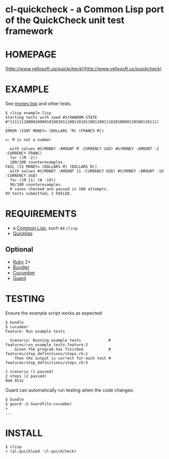 # cl-quickcheck - a Common Lisp port of the QuickCheck unit test framework

# HOMEPAGE

[http://www.yellosoft.us/quickcheck](http://www.yellosoft.us/quickcheck)

# EXAMPLE

See [money.lisp](https://github.com/mcandre/cl-quickcheck/blob/master/money.lisp) and other tests.

    $ clisp example.lisp 
    Starting tests with seed #S(RANDOM-STATE #*1111111000010000101001011100110101100110011101010000110100110111)
    ...
    ERROR (ISNT MONEY= (DOLLARS 'M) (FRANCS M))

    =: M is not a number

      with values #S(MONEY :AMOUNT M :CURRENCY USD) #S(MONEY :AMOUNT -2 :CURRENCY FRANC)
      for ((M -2))
      100/100 counterexamples.
    FAIL (IS MONEY= (DOLLARS M) (DOLLARS N))
      with values #S(MONEY :AMOUNT 11 :CURRENCY USD) #S(MONEY :AMOUNT -19 :CURRENCY USD)
      for ((M 11) (N -19))
      98/100 counterexamples.
      0 cases checked and passed in 100 attempts.
    95 tests submitted; 2 FAILED.

# REQUIREMENTS

* a [Common Lisp](http://www.cliki.net/Common%20Lisp%20implementation), such as `clisp`
* [Quicklisp](http://www.quicklisp.org/)

## Optional

* [Ruby](https://www.ruby-lang.org/) 2+
* [Bundler](http://bundler.io/)
* [Cucumber](http://cukes.info/)
* [Guard](http://guardgem.org/)

# TESTING

Ensure the example script works as expected:

    $ bundle
    $ cucumber
    Feature: Run example tests

      Scenario: Running example tests            # features/run_example_tests.feature:3
        Given the program has finished           # features/step_definitions/steps.rb:1
        Then the output is correct for each test # features/step_definitions/steps.rb:5

    1 scenario (1 passed)
    2 steps (2 passed)
    0m4.913s

Guard can automatically run testing when the code changes:

    $ bundle
    $ guard -G Guardfile-cucumber
    >
    ...

# INSTALL

    $ clisp
    > (ql:quickload 'cl-quickcheck)
